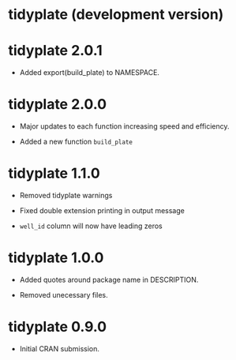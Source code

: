 # tidyplate (development version)

# tidyplate 2.0.1

* Added export(build_plate) to NAMESPACE.

# tidyplate 2.0.0

* Major updates to each function increasing speed and efficiency.

* Added a new function `build_plate`

# tidyplate 1.1.0

* Removed tidyplate warnings

* Fixed double extension printing in output message

* `well_id` column will now have leading zeros

# tidyplate 1.0.0

* Added quotes around package name in DESCRIPTION.

* Removed unecessary files.

# tidyplate 0.9.0

* Initial CRAN submission.
